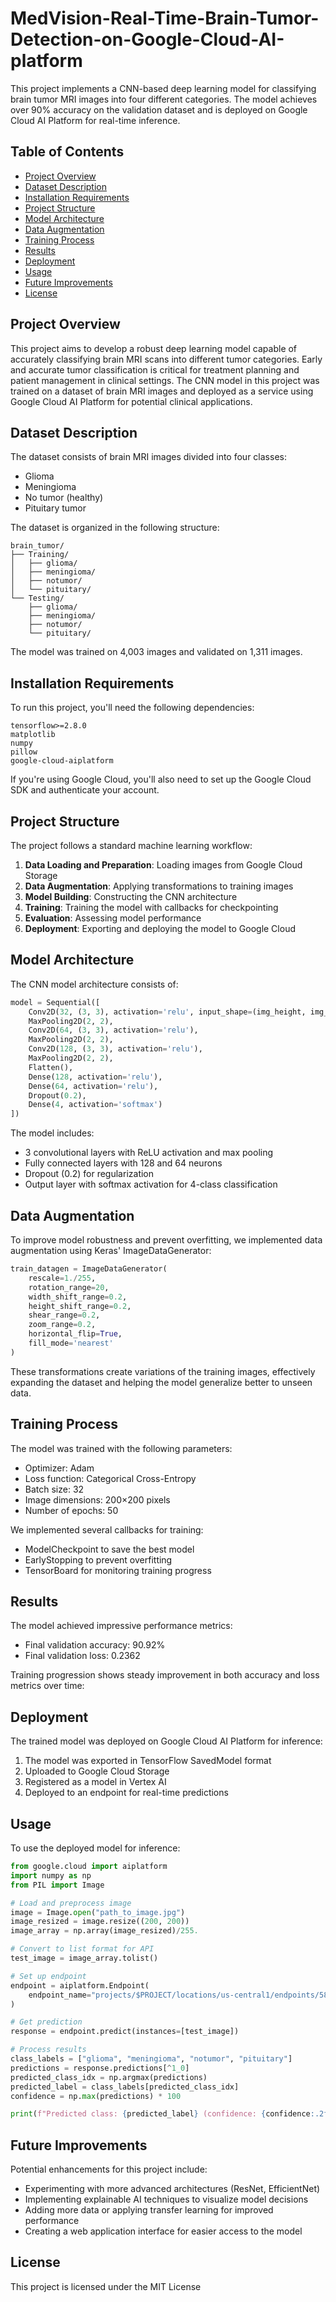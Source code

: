 # MedVision-Real-Time-Brain-Tumor-Detection-on-Google-Cloud-AI-platform

This project implements a CNN-based deep learning model for classifying brain tumor MRI images into four different categories. The model achieves over 90% accuracy on the validation dataset and is deployed on Google Cloud AI Platform for real-time inference.

## Table of Contents

- [Project Overview](#project-overview)
- [Dataset Description](#dataset-description)
- [Installation Requirements](#installation-requirements)
- [Project Structure](#project-structure)
- [Model Architecture](#model-architecture)
- [Data Augmentation](#data-augmentation)
- [Training Process](#training-process)
- [Results](#results)
- [Deployment](#deployment)
- [Usage](#usage)
- [Future Improvements](#future-improvements)
- [License](#license)


## Project Overview

This project aims to develop a robust deep learning model capable of accurately classifying brain MRI scans into different tumor categories. Early and accurate tumor classification is critical for treatment planning and patient management in clinical settings. The CNN model in this project was trained on a dataset of brain MRI images and deployed as a service using Google Cloud AI Platform for potential clinical applications.

## Dataset Description

The dataset consists of brain MRI images divided into four classes:

- Glioma
- Meningioma
- No tumor (healthy)
- Pituitary tumor

The dataset is organized in the following structure:

```
brain_tumor/
├── Training/
│   ├── glioma/
│   ├── meningioma/
│   ├── notumor/
│   └── pituitary/
└── Testing/
    ├── glioma/
    ├── meningioma/
    ├── notumor/
    └── pituitary/
```

The model was trained on 4,003 images and validated on 1,311 images.

## Installation Requirements

To run this project, you'll need the following dependencies:

```
tensorflow>=2.8.0
matplotlib
numpy
pillow
google-cloud-aiplatform
```

If you're using Google Cloud, you'll also need to set up the Google Cloud SDK and authenticate your account.

## Project Structure

The project follows a standard machine learning workflow:

1. **Data Loading and Preparation**: Loading images from Google Cloud Storage
2. **Data Augmentation**: Applying transformations to training images
3. **Model Building**: Constructing the CNN architecture
4. **Training**: Training the model with callbacks for checkpointing
5. **Evaluation**: Assessing model performance
6. **Deployment**: Exporting and deploying the model to Google Cloud

## Model Architecture

The CNN model architecture consists of:

```python
model = Sequential([
    Conv2D(32, (3, 3), activation='relu', input_shape=(img_height, img_width, 3)),
    MaxPooling2D(2, 2),
    Conv2D(64, (3, 3), activation='relu'),
    MaxPooling2D(2, 2),
    Conv2D(128, (3, 3), activation='relu'),
    MaxPooling2D(2, 2),
    Flatten(),
    Dense(128, activation='relu'),
    Dense(64, activation='relu'),
    Dropout(0.2),
    Dense(4, activation='softmax')
])
```

The model includes:

- 3 convolutional layers with ReLU activation and max pooling
- Fully connected layers with 128 and 64 neurons
- Dropout (0.2) for regularization
- Output layer with softmax activation for 4-class classification


## Data Augmentation

To improve model robustness and prevent overfitting, we implemented data augmentation using Keras' ImageDataGenerator:

```python
train_datagen = ImageDataGenerator(
    rescale=1./255,
    rotation_range=20,
    width_shift_range=0.2,
    height_shift_range=0.2,
    shear_range=0.2,
    zoom_range=0.2,
    horizontal_flip=True,
    fill_mode='nearest'
)
```

These transformations create variations of the training images, effectively expanding the dataset and helping the model generalize better to unseen data.

## Training Process

The model was trained with the following parameters:

- Optimizer: Adam
- Loss function: Categorical Cross-Entropy
- Batch size: 32
- Image dimensions: 200×200 pixels
- Number of epochs: 50

We implemented several callbacks for training:

- ModelCheckpoint to save the best model
- EarlyStopping to prevent overfitting
- TensorBoard for monitoring training progress


## Results

The model achieved impressive performance metrics:

- Final validation accuracy: 90.92%
- Final validation loss: 0.2362

Training progression shows steady improvement in both accuracy and loss metrics over time:

## Deployment

The trained model was deployed on Google Cloud AI Platform for inference:

1. The model was exported in TensorFlow SavedModel format
2. Uploaded to Google Cloud Storage
3. Registered as a model in Vertex AI
4. Deployed to an endpoint for real-time predictions

## Usage

To use the deployed model for inference:

```python
from google.cloud import aiplatform
import numpy as np
from PIL import Image

# Load and preprocess image
image = Image.open("path_to_image.jpg")
image_resized = image.resize((200, 200))
image_array = np.array(image_resized)/255.

# Convert to list format for API
test_image = image_array.tolist()

# Set up endpoint
endpoint = aiplatform.Endpoint(
    endpoint_name="projects/$PROJECT/locations/us-central1/endpoints/5810194374633455616"
)

# Get prediction
response = endpoint.predict(instances=[test_image])

# Process results
class_labels = ["glioma", "meningioma", "notumor", "pituitary"]
predictions = response.predictions[^1_0]
predicted_class_idx = np.argmax(predictions)
predicted_label = class_labels[predicted_class_idx]
confidence = np.max(predictions) * 100

print(f"Predicted class: {predicted_label} (confidence: {confidence:.2f}%)")
```


## Future Improvements

Potential enhancements for this project include:

- Experimenting with more advanced architectures (ResNet, EfficientNet)
- Implementing explainable AI techniques to visualize model decisions
- Adding more data or applying transfer learning for improved performance
- Creating a web application interface for easier access to the model


## License

This project is licensed under the MIT License 


